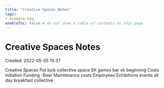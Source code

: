```yaml
---
title: "Creative Spaces Notes"
tags:
- example-tag
enableToc: false # do not show a table of contents on this page
---
```

# Creative Spaces Notes

Created: 2022-05-05 15:37

Creative Spaces
Pot luck collective space 
SK games
bar sk beginning
Costs
Initiation
Funding -Beer
Maintenance costs
Employees
Exhibitions
events
all day breakfast collective


